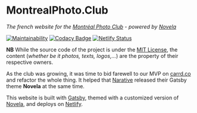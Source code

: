 # MontrealPhoto.Club

_The french website for the [Montréal Photo Club](https://montrealphoto.club) - powered by [Novela](https://github.com/narative/gatsby-theme-novela)_

[![Maintainability](https://api.codeclimate.com/v1/badges/03a9a47d9b41512763c4/maintainability)](https://codeclimate.com/github/jpvalery/montrealphotoclub/maintainability) [![Codacy Badge](https://api.codacy.com/project/badge/Grade/5b02466223fa40adb380143c5686b506)](https://www.codacy.com/app/jpvalery/montrealphotoclub?utm_source=github.com&amp;utm_medium=referral&amp;utm_content=jpvalery/montrealphotoclub&amp;utm_campaign=Badge_Grade) [![Netlify Status](https://api.netlify.com/api/v1/badges/3829c0bd-5e17-4d86-a204-0faa03a4202d/deploy-status)](https://app.netlify.com/sites/montrealphotoclub-fr/deploys)

**NB** While the source code of the project is under the [MIT License](https://github.com/jpvalery/montrealphotoclub/blob/master/LICENSE), the content (_whether be it photos, texts, logos,..._) are the property of their respective owners.

As the club was growing, it was time to bid farewell to our MVP on [carrd.co](https://carrd.co) and refactor the whole thing. It helped that [Narative](https://narative.co) released their Gatsby theme **Novela** at the same time.

This website is built with [Gatsby](https://gatsbyjs.org), themed with a customized version of [Novela](https://github.com/narative/gatsby-theme-novela), and deploys on [Netlify](https://netlify.com).
